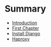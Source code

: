 # Summary

* [Introduction](README.md)
* [First Chapter](chapter1.md)
* [Install Django](install-django.md)
* [Haproxy](haproxy.md)

